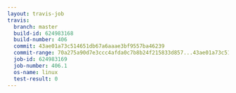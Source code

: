 ```yaml
---
layout: travis-job
travis:
  branch: master
  build-id: 624983168
  build-number: 406
  commit: 43ae01a73c514651db67a6aaae3bf9557ba46239
  commit-range: 70a275a90d7e3ccc4afda0c7b8b24f215833d857...43ae01a73c514651db67a6aaae3bf9557ba46239
  job-id: 624983169
  job-number: 406.1
  os-name: linux
  test-result: 0
---
```

